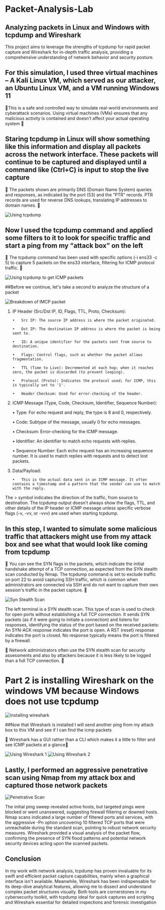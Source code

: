 # Packet-Analysis-Lab
## Analyzing packets in Linux and Windows with tcpdump and Wireshark

This project aims to leverage the strengths of tcpdump for rapid packet capture and Wireshark for in-depth traffic analysis, providing a comprehensive understanding of network behavior and security posture.



## For this simulation, I used three virtual machines – A Kali Linux VM, which served as our attacker, an Ubuntu Linux VM, and a VM running Windows 11

📝This is a safe and controlled way to simulate real-world environments and cyberattack scenarios. Using virtual machines (VMs) ensures that any malicious activity is contained and doesn’t affect your actual operating system 📝



## Staring tcpdump in Linux will show something like this information and display all packets across the network interface. These packets will continue to be captured and displayed until a command like (Ctrl+C) is input to stop the live capture

📝 The packets shown are primarily DNS (Domain Name System) queries and responses, as indicated by the port (53) and the "PTR" records. PTR records are used for reverse DNS lookups, translating IP addresses to domain names. 📝

![Using tcpdump](https://github.com/Malikj10/Packet-Analysis-Lab/blob/00131293e26d5f2134dcbd0e609c37762b4994f4/Screenshots/1%20using%20TCPDUMP.png)



## Now I used the tcpdump command and applied some filters to it to look for specific traffic and start a ping from my “attack box” on the left

📝 The tcpdump command has been used with specific options (-i ens33 -c 5) to capture 5 packets on the ens33 interface, filtering for ICMP protocol traffic. 📝

![Using tcpdump to get ICMP packets](https://github.com/Malikj10/Packet-Analysis-Lab/blob/00131293e26d5f2134dcbd0e609c37762b4994f4/Screenshots/2%20using%20TCPDUMP%20to%20get%20icmp%20packets.png)



##Before we continue, let's take a second to analyze the structure of a packet

![Breakdown of IMCP packet](https://github.com/Malikj10/Packet-Analysis-Lab/blob/00131293e26d5f2134dcbd0e609c37762b4994f4/Screenshots/2.5%20Breakdown%20of%20a%20packet.png)

1.	IP Header (Src/Dst IP, ID, Flags, TTL, Proto, Checksum):

        •	Src IP: The source IP address is where the packet originated.

        •	Dst IP: The destination IP address is where the packet is being sent to.

        •	ID: A unique identifier for the packets sent from source to destination.

        •	Flags: Control flags, such as whether the packet allows fragmentation.

        •	TTL (Time to Live): Decremented at each hop; when it reaches zero, the packet is discarded (to prevent looping).

        •	Protocol (Proto): Indicates the protocol used; for ICMP, this is typically set to '1'.

        •	Header Checksum: Used for error-checking of the header.

2.	ICMP Message (Type, Code, Checksum, Identifier, Sequence Number):

       •	Type: For echo request and reply, the type is 8 and 0, respectively.

       •	Code: Subtype of the message, usually 0 for echo messages.

       •	Checksum: Error-checking for the ICMP message.

       •	Identifier: An identifier to match echo requests with replies.

       •	Sequence Number: Each echo request has an increasing sequence number. It is used to match replies with requests and to detect lost packets.

3.	Data/Payload:

        •	This is the actual data sent in an ICMP message. It often contains a timestamp and a pattern that the sender can use to match with the reply.
The > symbol indicates the direction of the traffic, from source to destination. The tcpdump output doesn't always show the flags, TTL, and other details of the IP header or ICMP message unless specific verbose flags (-v, -vv, or -vvv) are used when starting tcpdump.



## In this step, I wanted to simulate some malicious traffic that attackers might use from my attack box and see what that would look like coming from tcpdump

📝 You can see the SYN flags in the packets, which indicate the initial handshake attempt of a TCP connection, as expected from the SYN stealth scan conducted by Nmap. The tcpdump command is set to exclude 
traffic on port 22 to avoid capturing SSH traffic, which is common when administrators are connected via SSH and do not want to capture their own session's traffic in the packet capture. 📝

![Syn Stealth Scan](https://github.com/Malikj10/Packet-Analysis-Lab/blob/00131293e26d5f2134dcbd0e609c37762b4994f4/Screenshots/3.%20Syn%20stealth%20scan%20could%20be%20used%20by%20attackers.png)

The left terminal is a SYN stealth scan. This type of scan is used to check for open ports without establishing a full TCP connection. It sends SYN packets (as if it were going to initiate a connection) and listens for responses, identifying the status of the port based on the received packets:
An SYN-ACK response indicates the port is open.
A RST (reset) response indicates the port is closed.
No response typically means the port is filtered by a firewall.

📝 Network administrators often use the SYN stealth scan for security assessments and also by attackers because it is less likely to be logged than a full TCP connection. 📝



# Part 2 is installing Wireshark on the windows VM because Windows does not use tcpdump

![installing wireshark](https://github.com/Malikj10/Packet-Analysis-Lab/blob/00131293e26d5f2134dcbd0e609c37762b4994f4/Screenshots/4.%20installing%20wireshark%20on%20windows%20vm.png)



##Now that Wireshark is installed I will send another ping from my attack box to this VM and see if I can find the icmp packets

📝 Wireshark has a GUI rather than a CLI which makes it a little to filter and see ICMP packets at a glance📝

![Using Wireshark 1](https://github.com/Malikj10/Packet-Analysis-Lab/blob/00131293e26d5f2134dcbd0e609c37762b4994f4/Screenshots/5%20using%20wireshark.png)
![Using Wireshark 2](https://github.com/Malikj10/Packet-Analysis-Lab/blob/00131293e26d5f2134dcbd0e609c37762b4994f4/Screenshots/6%20using%20wireshark.png)



## Lastly, I performed an aggressive penetrative scan using Nmap from my attack box and captured those network packets

![Penetrative Scan](https://github.com/Malikj10/Packet-Analysis-Lab/blob/00131293e26d5f2134dcbd0e609c37762b4994f4/Screenshots/7.%20Penetrative%20scan.png)

The initial ping sweep revealed active hosts, but targeted pings were blocked or went unanswered, suggesting firewall filtering or downed hosts.
Nmap scans indicated a large number of filtered ports and services, with the aggressive -Pn option uncovering 10 filtered TCP ports that were unreachable during the standard scan, pointing to robust network security measures.
Wireshark provided a visual analysis of the packet flow, confirming the presence of SYN flood patterns and potential network security devices acting upon the scanned packets.



## Conclusion
In my work with network analysis, tcpdump has proven invaluable for its swift and efficient packet capture capabilities, mainly when a graphical interface isn't available. Meanwhile, Wireshark has been indispensable for its deep-dive analytical features, allowing me to dissect and understand complex packet structures visually. Both tools are cornerstones in my cybersecurity toolkit, with tcpdump ideal for quick captures and scripting and Wireshark essential for detailed inspections and forensic investigation
